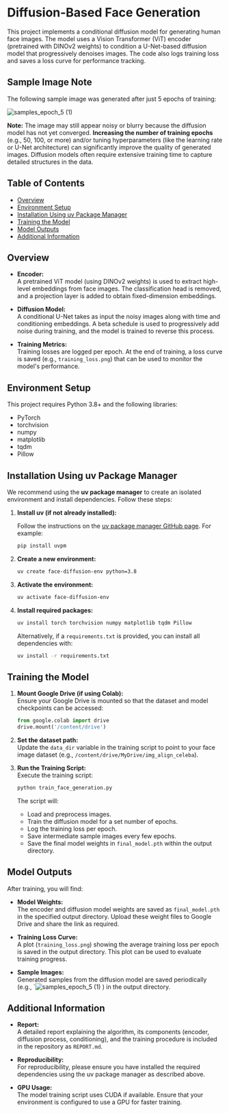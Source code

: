 # Diffusion-Based Face Generation

This project implements a conditional diffusion model for generating human face images. The model uses a Vision Transformer (ViT) encoder (pretrained with DINOv2 weights) to condition a U-Net-based diffusion model that progressively denoises images. The code also logs training loss and saves a loss curve for performance tracking.


## Sample Image Note

The following sample image was generated after just 5 epochs of training:

![samples_epoch_5 (1)](https://github.com/user-attachments/assets/51f59a92-787c-4df0-ab87-9a491109fb95)


**Note:** The image may still appear noisy or blurry because the diffusion model has not yet converged. **Increasing the number of training epochs** (e.g., 50, 100, or more) and/or tuning hyperparameters (like the learning rate or U-Net architecture) can significantly improve the quality of generated images. Diffusion models often require extensive training time to capture detailed structures in the data.


## Table of Contents

- [Overview](#overview)
- [Environment Setup](#environment-setup)
- [Installation Using uv Package Manager](#installation-using-uv-package-manager)
- [Training the Model](#training-the-model)
- [Model Outputs](#model-outputs)
- [Additional Information](#additional-information)

## Overview

- **Encoder:**  
  A pretrained ViT model (using DINOv2 weights) is used to extract high-level embeddings from face images. The classification head is removed, and a projection layer is added to obtain fixed-dimension embeddings.

- **Diffusion Model:**  
  A conditional U-Net takes as input the noisy images along with time and conditioning embeddings. A beta schedule is used to progressively add noise during training, and the model is trained to reverse this process.

- **Training Metrics:**  
  Training losses are logged per epoch. At the end of training, a loss curve is saved (e.g., `training_loss.png`) that can be used to monitor the model's performance.

## Environment Setup

This project requires Python 3.8+ and the following libraries:
- PyTorch
- torchvision
- numpy
- matplotlib
- tqdm
- Pillow

## Installation Using uv Package Manager

We recommend using the **uv package manager** to create an isolated environment and install dependencies. Follow these steps:

1. **Install uv (if not already installed):**

   Follow the instructions on the [uv package manager GitHub page](https://github.com/uvpm/uvpm). For example:
   ```bash
   pip install uvpm
   ```

2. **Create a new environment:**
   ```bash
   uv create face-diffusion-env python=3.8
   ```

3. **Activate the environment:**
   ```bash
   uv activate face-diffusion-env
   ```

4. **Install required packages:**
   ```bash
   uv install torch torchvision numpy matplotlib tqdm Pillow
   ```

   Alternatively, if a `requirements.txt` is provided, you can install all dependencies with:
   ```bash
   uv install -r requirements.txt
   ```

## Training the Model

1. **Mount Google Drive (if using Colab):**  
   Ensure your Google Drive is mounted so that the dataset and model checkpoints can be accessed:
   ```python
   from google.colab import drive
   drive.mount('/content/drive')
   ```

2. **Set the dataset path:**  
   Update the `data_dir` variable in the training script to point to your face image dataset (e.g., `/content/drive/MyDrive/img_align_celeba`).

3. **Run the Training Script:**  
   Execute the training script:
   ```bash
   python train_face_generation.py
   ```
   The script will:
   - Load and preprocess images.
   - Train the diffusion model for a set number of epochs.
   - Log the training loss per epoch.
   - Save intermediate sample images every few epochs.
   - Save the final model weights in `final_model.pth` within the output directory.

## Model Outputs

After training, you will find:
- **Model Weights:**  
  The encoder and diffusion model weights are saved as `final_model.pth` in the specified output directory. Upload these weight files to Google Drive and share the link as required.

- **Training Loss Curve:**  
  A plot (`training_loss.png`) showing the average training loss per epoch is saved in the output directory. This plot can be used to evaluate training progress.

- **Sample Images:**  
  Generated samples from the diffusion model are saved periodically (e.g., `![samples_epoch_5 (1)](https://github.com/user-attachments/assets/4c0acfb8-1c48-4394-823c-9c7fcc08c860)
  ) in the output directory.

## Additional Information

- **Report:**  
  A detailed report explaining the algorithm, its components (encoder, diffusion process, conditioning), and the training procedure is included in the repository as `REPORT.md`.

- **Reproducibility:**  
  For reproducibility, please ensure you have installed the required dependencies using the uv package manager as described above.

- **GPU Usage:**  
  The model training script uses CUDA if available. Ensure that your environment is configured to use a GPU for faster training.
